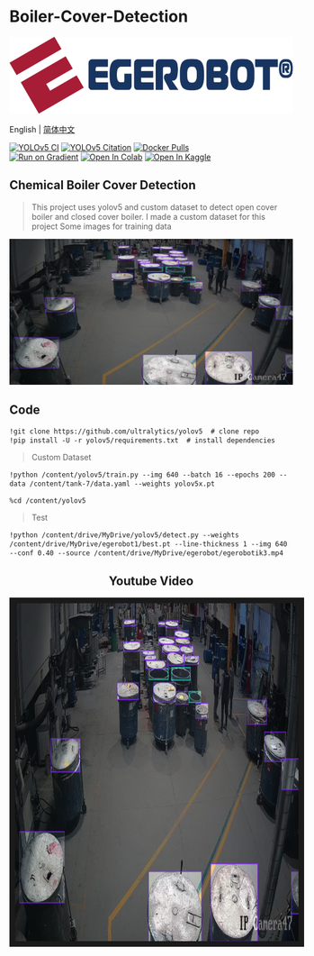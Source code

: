 # Boiler-Cover-Detection
<div align="left">
  <p>
    <a align="left" href="http://egerobot.com.tr" target="_blank">
      <img width="850" src="egerobot_logo_01.png"></a>
  </p>

  English | [简体中文](.github/README_cn.md)
  <br>
  <div>
    <a href="https://github.com/ultralytics/yolov5/actions/workflows/ci-testing.yml"><img src="https://github.com/ultralytics/yolov5/actions/workflows/ci-testing.yml/badge.svg" alt="YOLOv5 CI"></a>
    <a href="https://zenodo.org/badge/latestdoi/264818686"><img src="https://zenodo.org/badge/264818686.svg" alt="YOLOv5 Citation"></a>
    <a href="https://hub.docker.com/r/ultralytics/yolov5"><img src="https://img.shields.io/docker/pulls/ultralytics/yolov5?logo=docker" alt="Docker Pulls"></a>
    <br>
    <a href="https://bit.ly/yolov5-paperspace-notebook"><img src="https://assets.paperspace.io/img/gradient-badge.svg" alt="Run on Gradient"></a>
    <a href="https://colab.research.google.com/github/ultralytics/yolov5/blob/master/tutorial.ipynb"><img src="https://colab.research.google.com/assets/colab-badge.svg" alt="Open In Colab"></a>
    <a href="https://www.kaggle.com/ultralytics/yolov5"><img src="https://kaggle.com/static/images/open-in-kaggle.svg" alt="Open In Kaggle"></a>
  </div>

## <div align="left">Chemical Boiler Cover Detection</div>
>This project uses yolov5 and custom dataset to detect open cover boiler and closed cover boiler. I made a custom dataset for this project
>Some images for training data

![](screen2.jpg)



## <div align="left">Code</div>

```python3
!git clone https://github.com/ultralytics/yolov5  # clone repo
!pip install -U -r yolov5/requirements.txt  # install dependencies
```
>Custom Dataset
```python3
!python /content/yolov5/train.py --img 640 --batch 16 --epochs 200 --data /content/tank-7/data.yaml --weights yolov5x.pt
```
```python3
%cd /content/yolov5
```
>Test
```python3
!python /content/drive/MyDrive/yolov5/detect.py --weights /content/drive/MyDrive/egerobot1/best.pt --line-thickness 1 --img 640 --conf 0.40 --source /content/drive/MyDrive/egerobot/egerobotik3.mp4

```


## <div align="center">Youtube Video</div>
<a href="https://youtu.be/QixSkY5JUoE
" target="_blank"><img src="https://raw.githubusercontent.com/burakcancinar/Boiler-Cover-Detection/main/screen2.jpg" 
alt="Video" width="1280" height="600" border="10" /></a>
